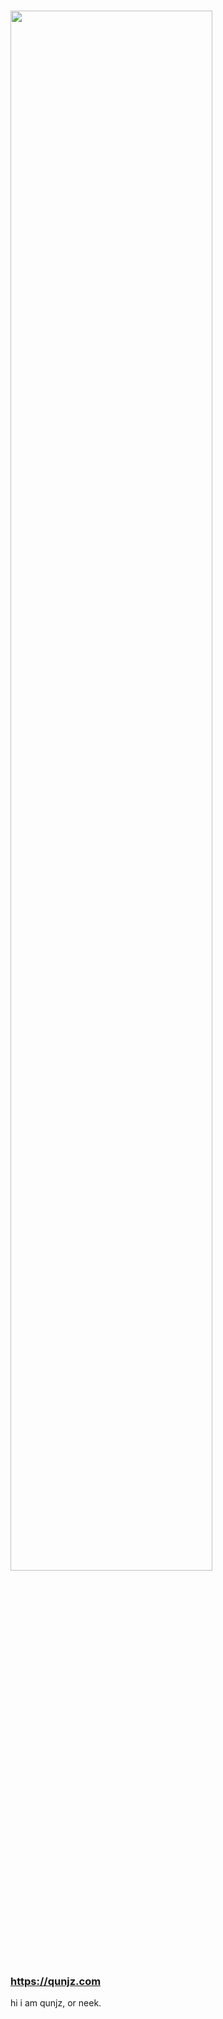 #
<a href="https://qunjz.com" target="_blank"><img src="https://media.discordapp.net/attachments/856970167455711232/893872744150745168/1dcff6e624a656729391dc8cda6c1e69.png" width="80%"></a>
### https://qunjz.com

hi i am qunjz, or neek.
